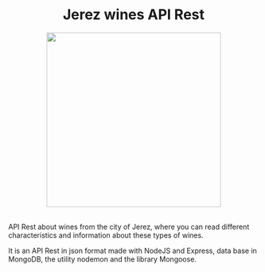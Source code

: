 <!--HEADER-->
<div id="header" align="center">
  <h1 align="center">Jerez wines API Rest</h1>
  <img src="https://media.giphy.com/media/BO5lR6Kw6giXe/giphy.gif" width="350" />
</div>
<br>

<!--DESCRIPTION-->
<p>
 API Rest about wines from the city of Jerez, where you can read different characteristics and information about these types of wines.

It is an API Rest in json format made with NodeJS and Express, data base in MongoDB, the utility nodemon and the library Mongoose.
</p>


